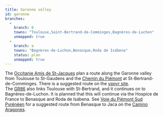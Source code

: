 ```yaml
---
title: Garonne valley
id: garonne
branches:
  -
    branch: 0
    towns: "Toulouse,Saint-Bertrand-de-Comminges,Bagnères-de-Luchon"
    unmapped: true
  -
    branch: a
    towns: "Bagnères-de-Luchon,Benasque,Roda de Isábena"
    status: plan
    unmapped: true
---
```


The [Occitanie Amis de St-Jacques][0] plan a route along the Garonne valley from Toulouse to St-Gaudens and the [Chemin du Piémont][1] at St-Bertrand-de-Comminges. There is a suggested route on the [vppyr site][2].  
The [GR86][3] also links Toulouse with St-Bertrand, and it continues on to Bagnères-de-Luchon. It is planned that this will continue via the Hospice de France to Benasque and Roda de Isábena. See [Voie du Piémont Sud Pyrénéen][4] for a suggested route from Benasque to Jaca on the [Camino Aragones][5].

[0]: http://compostelle.toulouse.free.fr/
[1]: piemont.html
[2]: http://vppyr.free.fr/voie_de_garonne.htm
[3]: http://cdrp31.free.fr/GR86/gr86.htm
[4]: sudpiemont.html
[5]: aragones.html